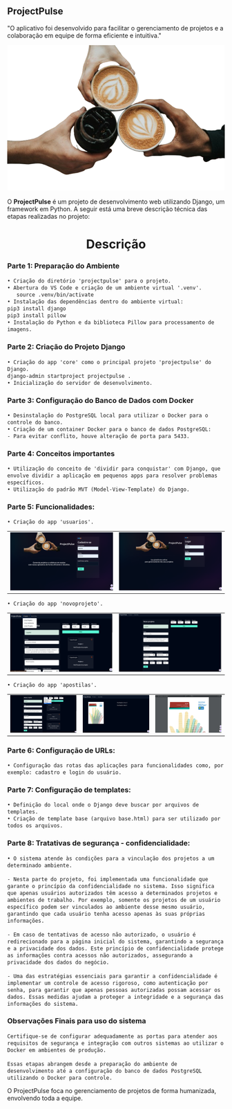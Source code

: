## ProjectPulse 
"O aplicativo foi desenvolvido para facilitar o gerenciamento de projetos e a colaboração em equipe de forma eficiente e intuitiva." 

![projectpulse](./templates/static/geral/img/cafe-login.png)


O **ProjectPulse** é um projeto de desenvolvimento web utilizando Django, um framework em Python. A seguir está uma breve descrição técnica das etapas realizadas no projeto:


<h1 align="center"> Descrição </h1>

### Parte 1: Preparação do Ambiente
    • Criação do diretório 'projectpulse' para o projeto.
    • Abertura do VS Code e criação de um ambiente virtual '.venv'.
       source .venv/bin/activate
    • Instalação das dependências dentro do ambiente virtual:
   	pip3 install django
   	pip3 install pillow
    • Instalação do Python e da biblioteca Pillow para processamento de imagens.
      
### Parte 2: Criação do Projeto Django
    • Criação do app 'core' como o principal projeto 'projectpulse' do Django.
   	django-admin startproject projectpulse .
    • Inicialização do servidor de desenvolvimento.

### Parte 3: Configuração do Banco de Dados com Docker
    • Desinstalação do PostgreSQL local para utilizar o Docker para o controle do banco.
    • Criação de um container Docker para o banco de dados PostgreSQL:
	- Para evitar conflito, houve alteração de porta para 5433.

### Parte 4: Conceitos importantes
    • Utilização do conceito de 'dividir para conquistar' com Django, que envolve dividir a aplicação em pequenos apps para resolver problemas específicos.
    • Utilização do padrão MVT (Model-View-Template) do Django.

### Parte 5: Funcionalidades:

    • Criação do app 'usuarios'.

<table>
  <tr>
    <td align="center">
      <img src="./templates/static/geral/img/cadastro_usuario.png" alt="Cadastro de Usuário" title="Tela de Cadastro de Usuário" width="300"/>
    </td>
    <td align="center">
      <img src="./templates/static/geral/img/tela_logar.png" alt="Login do Usuário" title="Tela de Login" width="300"/>
    </td>
  </tr>
</table>


    • Criação do app 'novoprojeto'.
      
<table>
  <tr>
    <td align="center">
      <img src="./templates/static/geral/img/barra_d_ferramentas.png" alt="Ferramentas" title="Barra de Ferramentas" width="300"/>
    </td>
    <td align="center">
      <img src="./templates/static/geral/img/cadastro_projeto.png" alt="Cadastro Projeto" title="Tela de Cadastro do Projeto" width="300"/>
    </td>
  </tr>
</table>


    • Criação do app 'apostilas'.

<table>
  <tr>
    <td align="center">
      <img src="./templates/static/geral/img/filtros_projetos.png" alt="Filtros do Projeto" title="Tela de Consulta dos Projetos" width="250"/>
    </td>
    <td align="center">
      <img src="./templates/static/geral/img/apostilas.png" alt="Apostilas" title="Tela Inserir Apostila" width="250"/>
    </td>
    <td align="center">
      <img src="./templates/static/geral/img/visualizacao_apostilas.png" alt="Visualizar Apostilas" title="Tela Visualização de Apostila" width="250"/>
    </td>
  </tr>
</table>


### Parte 6: Configuração de URLs:
    • Configuração das rotas das aplicações para funcionalidades como, por exemplo: cadastro e login do usuário.

### Parte 7: Configuração de templates:
    • Definição do local onde o Django deve buscar por arquivos de templates. 
    • Criação de template base (arquivo base.html) para ser utilizado por todos os arquivos.

### Parte 8: Tratativas de segurança - confidencialidade:
    • O sistema atende às condições para a vinculação dos projetos a um determinado ambiente.

    - Nesta parte do projeto, foi implementada uma funcionalidade que garante o princípio da confidencialidade no sistema. Isso significa que apenas usuários autorizados têm acesso a determinados projetos e ambientes de trabalho. Por exemplo, somente os projetos de um usuário específico podem ser vinculados ao ambiente desse mesmo usuário, garantindo que cada usuário tenha acesso apenas às suas próprias informações.

    - Em caso de tentativas de acesso não autorizado, o usuário é redirecionado para a página inicial do sistema, garantindo a segurança e a privacidade dos dados. Este princípio de confidencialidade protege as informações contra acessos não autorizados, assegurando a privacidade dos dados do negócio.

    - Uma das estratégias essenciais para garantir a confidencialidade é implementar um controle de acesso rigoroso, como autenticação por senha, para garantir que apenas pessoas autorizadas possam acessar os dados. Essas medidas ajudam a proteger a integridade e a segurança das informações do sistema. 

### Observações Finais para uso do sistema
    Certifique-se de configurar adequadamente as portas para atender aos requisitos de segurança e integração com outros sistemas ao utilizar o Docker em ambientes de produção.

    Essas etapas abrangem desde a preparação do ambiente de desenvolvimento até a configuração do banco de dados PostgreSQL utilizando o Docker para controle.

O ProjectPulse foca no gerenciamento de projetos de forma humanizada, envolvendo toda a equipe. 








